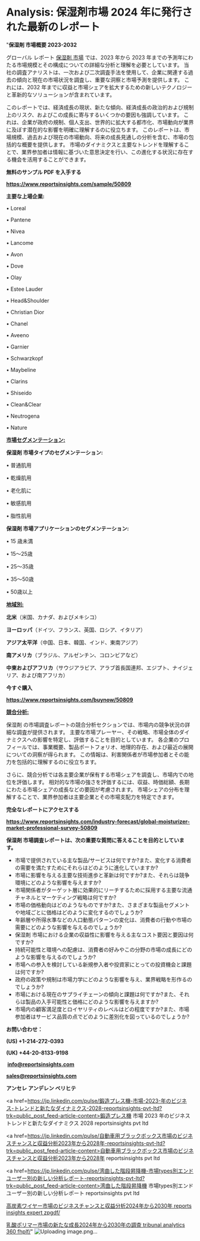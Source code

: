 # Analysis: 保湿剤市場 2024 年に発行された最新のレポート

"<strong>保湿剤 市場概要 2023-2032</strong>

グローバル レポート <a href=https://www.reportsinsights.com/sample/50809>保湿剤 市場</a> では、2023 年から 2023 年までの予測年にわたる市場規模とその構成についての詳細な分析と理解を必要としています。 当社の調査アナリストは、一次および二次調査手法を使用して、企業に関連する過去の傾向と現在の市場状況を調査し、重要な洞察と市場予測を提供します。 これには、2032 年までに収益と市場シェアを拡大​​するための新しいテクノロジーと革新的なソリューションが含まれています。

このレポートでは、経済成長の現状、新たな傾向、経済成長の政治的および規制上のリスク、およびこの成長に寄与するいくつかの要因も強調しています。 これは、企業が政府の規制、個人支出、世界的に拡大する都市化、市場動向が業界に及ぼす潜在的な影響を明確に理解するのに役立ちます。 このレポートは、市場規模、過去および現在の市場動向、将来の成長見通しの分析を含む、市場の包括的な概要を提供します。 市場のダイナミクスと主要なトレンドを理解することで、業界参加者は情報に基づいた意思決定を行い、この進化する状況に存在する機会を活用することができます。

<strong><b>無料のサンプル PDF を入手する</b></strong>

<a href=https://www.reportsinsights.com/sample/50809><strong><u>https://www.reportsinsights.com/sample/50809</u></strong></a>

<strong>主要な上場企業:</strong>

• Loreal

• Pantene

• Nivea

• Lancome

• Avon

• Dove

• Olay

• Estee Lauder

• Head&Shoulder

• Christian Dior

• Chanel

• Aveeno

• Garnier

• Schwarzkopf

• Maybeline

• Clarins

• Shiseido

• Clean&Clear

• Neutrogena

• Nature

<strong><u>市場セグメンテーション</u></strong><strong><u>:</u></strong>

<strong>保湿剤 市場タイプのセグメンテーション:</strong>

• 普通肌用

• 乾燥肌用

• 老化肌に

• 敏感肌用

• 脂性肌用

<strong>保湿剤 市場アプリケーションのセグメンテーション:</strong>

• 15 歳未満

• 15～25歳

• 25～35歳

• 35～50歳

• 50歳以上

<strong><u>地域別</u></strong><strong><u>:</u></strong>

<strong>北米</strong>（米国、カナダ、およびメキシコ）

<strong>ヨーロッパ</strong>（ドイツ、フランス、英国、ロシア、イタリア）

<strong>アジア太平洋</strong>（中国、日本、韓国、インド、東南アジア）

<strong>南アメリカ</strong>（ブラジル、アルゼンチン、コロンビアなど）

<strong>中東およびアフリカ</strong>（サウジアラビア、アラブ首長国連邦、エジプト、ナイジェリア、および南アフリカ）

<strong>今すぐ購入</strong>

<a href=https://www.reportsinsights.com/buynow/50809><strong><u>https://www.reportsinsights.com/buynow/50809</u></strong></a>

<strong><u>競合分析:</u></strong>

保湿剤 の市場調査レポートの競合分析セクションでは、市場内の競争状況の詳細な調査が提供されます。 主要な市場プレーヤー、その戦略、市場全体のダイナミクスへの影響を特定し、評価することを目的としています。 各企業のプロフィールでは、事業概要、製品ポートフォリオ、地理的存在、および最近の展開についての洞察が得られます。 この情報は、利害関係者が市場参加者とその能力を包括的に理解するのに役立ちます。

さらに、競合分析では各主要企業が保有する市場シェアを調査し、市場内での地位を評価します。 相対的な市場の強さを評価するには、収益、時価総額、長期にわたる市場シェアの成長などの要因が考慮されます。 市場シェアの分布を理解することで、業界参加者は主要企業とその市場支配力を特定できます。

<strong>完全なレポートにアクセスする</strong>

<a href=https://www.reportsinsights.com/industry-forecast/global-moisturizer-market-professional-survey-50809><strong><u><b>https://www.reportsinsights.com/industry-forecast/global-moisturizer-market-professional-survey-50809</b></u></strong></a>

<strong><b>保湿剤 市場調査レポートは、次の重要な質問に答えることを目的としています。</b></strong>
<ul>
  <li>市場で提供されている主な製品/サービスは何ですか?また、変化する消費者の需要を満たすためにそれらはどのように進化していますか?</li>
  <li>市場に影響を与える主要な技術進歩と革新は何ですか?また、それらは競争環境にどのような影響を与えますか?</li>
  <li>市場関係者がターゲット層に効果的にリーチするために採用する主要な流通チャネルとマーケティング戦略は何ですか?</li>
  <li>市場の価格動向はどのようなものですか?また、さまざまな製品セグメントや地域ごとに価格はどのように変化するのでしょうか?</li>
  <li>年齢層や所得水準などの人口動態パターンの変化は、消費者の行動や市場の需要にどのような影響を与えるのでしょうか?</li>
  <li>保湿剤 市場における企業の収益性に影響を与える主なコスト要因と要因は何ですか?</li>
  <li>持続可能性と環境への配慮は、消費者の好みやこの分野の市場の成長にどのような影響を与えるのでしょうか?</li>
  <li>市場への参入を検討している新規参入者や投資家にとっての投資機会と課題は何ですか?</li>
  <li>政府の政策や規制は市場力学にどのような影響を与え、業界戦略を形作るのでしょうか?</li>
  <li>市場における現在のサプライチェーンの傾向と課題は何ですか?また、それらは製品の入手可能性と価格にどのような影響を与えますか?</li>
  <li>市場内の顧客満足度とロイヤリティのレベルはどの程度ですか?また、市場参加者はサービス品質の点でどのように差別化を図っているのでしょうか?</li>
</ul>
<strong>お問い合わせ：</strong>

<strong>(US) +1-214-272-0393</strong>

<strong>(UK) +44-20-8133-9198</strong>

<strong> </strong><a href=info@reportsinsights.com><strong><u>info@reportsinsights.com</u></strong></a>

<a href=sales@reportsinsights.com><strong><u>sales@reportsinsights.com</u></strong></a>

<strong>アンセレ アンデレン ベリヒテ</strong>

<a href=https://jp.linkedin.com/pulse/鍛造プレス機-市場-2023-年のビジネス-トレンドと新たなダイナミクス-2028-reportsinsights-pvt-ltd?trk=public_post_feed-article-content>鍛造プレス機 市場 2023 年のビジネス トレンドと新たなダイナミクス 2028 reportsinsights pvt ltd</a>

<a href=https://jp.linkedin.com/pulse/自動車用ブラックボックス市場のビジネスチャンスと収益分析2023年から2028年-reportsinsights-pvt-ltd?trk=public_post_feed-article-content>自動車用ブラックボックス市場のビジネスチャンスと収益分析2023年から2028年 reportsinsights pvt ltd</a>

<a href=https://jp.linkedin.com/pulse/湾曲した階段昇降機-市場types別エンドユーザー別の新しい分析レポート-reportsinsights-pvt-ltd?trk=public_post_feed-article-content>湾曲した階段昇降機 市場types別エンドユーザー別の新しい分析レポート reportsinsights pvt ltd</a>

<a href=https://www.linkedin.com/pulse/高炭素ワイヤー市場のビジネスチャンスと収益分析2024年から2030年-reports-insights-expert-zpgdf/>高炭素ワイヤー市場のビジネスチャンスと収益分析2024年から2030年 reports insights expert zpgdf/</a>

<a href=https://www.linkedin.com/pulse/乳酸ポリマー市場の新たな成長2024年から2030年の調査-tribunal-analytics-360-fhplf/>乳酸ポリマー市場の新たな成長2024年から2030年の調査 tribunal analytics 360 fhplf/</a>"
![Uploading image.png…]()
